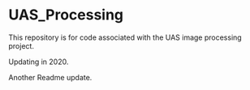 # UAS_Processing

This repository is for code associated with the UAS image processing project.

Updating in 2020.

Another Readme update.
